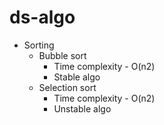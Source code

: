 # ds-algo
 - Sorting
    - Bubble sort
        -   Time complexity - O(n2)
        -   Stable algo
    - Selection sort
        -   Time complexity - O(n2)
        -   Unstable algo